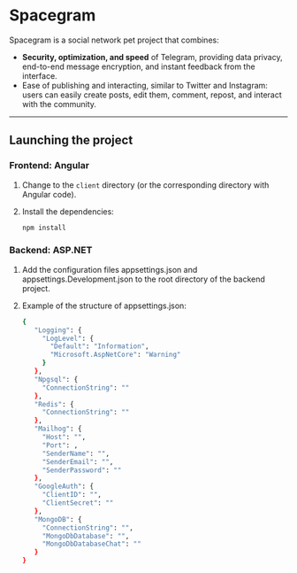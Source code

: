 # Spacegram  
Spacegram is a social network pet project that combines:  
- **Security, optimization, and speed** of Telegram, providing data privacy, end-to-end message encryption, and instant feedback from the interface.  
- Ease of publishing and interacting, similar to Twitter and Instagram: users can easily create posts, edit them, comment, repost, and interact with the community.  

---

## Launching the project  

### Frontend: Angular  

1. Change to the `client` directory (or the corresponding directory with Angular code).  
2. Install the dependencies:
 
   ```bash
   npm install

### Backend: ASP.NET
1. Add the configuration files appsettings.json and appsettings.Development.json to the root directory of the backend project.
2. Example of the structure of appsettings.json:
 
   ```bash
   {
      "Logging": {
        "LogLevel": {
          "Default": "Information",
          "Microsoft.AspNetCore": "Warning"
        }
      },
      "Npgsql": {
        "ConnectionString": ""
      },
      "Redis": {
        "ConnectionString": ""
      },
      "Mailhog": {
        "Host": "",
        "Port": ,
        "SenderName": "",
        "SenderEmail": "",
        "SenderPassword": ""
      },
      "GoogleAuth": {
        "ClientID": "",
        "ClientSecret": ""
      },
      "MongoDB": {
        "ConnectionString": "",
        "MongoDbDatabase": "",
        "MongoDbDatabaseChat": ""
      }
   }
